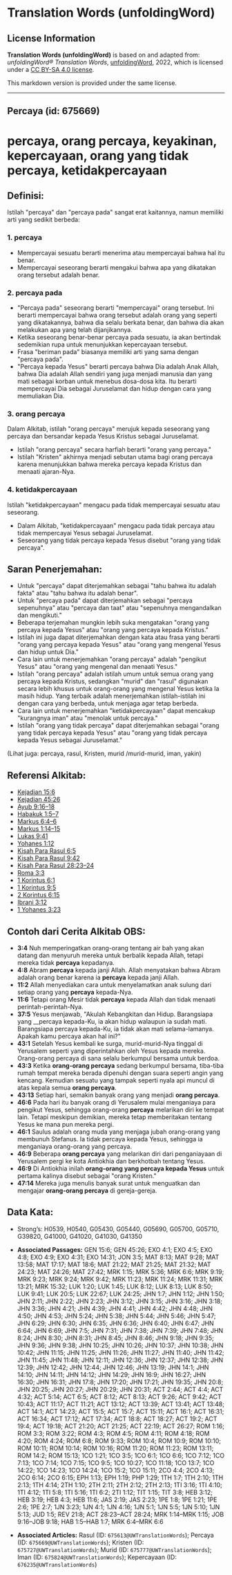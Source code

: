 # Translation Words (unfoldingWord)

## License Information

**Translation Words (unfoldingWord)** is based on and adapted from: _unfoldingWord® Translation Words_, [unfoldingWord](https://unfoldingword.org/utw), 2022, which is licensed under a [CC BY-SA 4.0 license](https://creativecommons.org/licenses/by-sa/4.0/legalcode.en).

This markdown version is provided under the same license.



--------------------------------

## Percaya (id: 675669)

percaya, orang percaya, keyakinan, kepercayaan, orang yang tidak percaya, ketidakpercayaan
==========================================================================================

Definisi:
---------

Istilah "percaya" dan "percaya pada" sangat erat kaitannya, namun memiliki arti yang sedikit berbeda:

### 1\. percaya

* Mempercayai sesuatu berarti menerima atau mempercayai bahwa hal itu benar.
* Mempercayai seseorang berarti mengakui bahwa apa yang dikatakan orang tersebut adalah benar.

### 2\. percaya pada

* "Percaya pada" seseorang berarti "mempercayai" orang tersebut. Ini berarti mempercayai bahwa orang tersebut adalah orang yang seperti yang dikatakannya, bahwa dia selalu berkata benar, dan bahwa dia akan melakukan apa yang telah dijanjikannya.
* Ketika seseorang benar\-benar percaya pada sesuatu, ia akan bertindak sedemikian rupa untuk menunjukkan kepercayaan tersebut.
* Frasa "beriman pada" biasanya memiliki arti yang sama dengan "percaya pada".
* "Percaya kepada Yesus" berarti percaya bahwa Dia adalah Anak Allah, bahwa Dia adalah Allah sendiri yang juga menjadi manusia dan yang mati sebagai korban untuk menebus dosa\-dosa kita. Itu berarti mempercayai Dia sebagai Juruselamat dan hidup dengan cara yang memuliakan Dia.

### 3\. orang percaya

Dalam Alkitab, istilah "orang percaya" merujuk kepada seseorang yang percaya dan bersandar kepada Yesus Kristus sebagai Juruselamat.

* Istilah "orang percaya" secara harfiah berarti "orang yang percaya."
* Istilah "Kristen" akhirnya menjadi sebutan utama bagi orang percaya karena menunjukkan bahwa mereka percaya kepada Kristus dan menaati ajaran\-Nya.

### 4\. ketidakpercayaan

Istilah "ketidakpercayaan" mengacu pada tidak mempercayai sesuatu atau seseorang.

* Dalam Alkitab, "ketidakpercayaan" mengacu pada tidak percaya atau tidak mempercayai Yesus sebagai Juruselamat.
* Seseorang yang tidak percaya kepada Yesus disebut "orang yang tidak percaya".

Saran Penerjemahan:
-------------------

* Untuk "percaya" dapat diterjemahkan sebagai "tahu bahwa itu adalah fakta" atau "tahu bahwa itu adalah benar".
* Untuk "percaya pada" dapat diterjemahkan sebagai "percaya sepenuhnya" atau "percaya dan taat" atau "sepenuhnya mengandalkan dan mengikuti."
* Beberapa terjemahan mungkin lebih suka mengatakan "orang yang percaya kepada Yesus" atau "orang yang percaya kepada Kristus."
* Istilah ini juga dapat diterjemahkan dengan kata atau frasa yang berarti "orang yang percaya kepada Yesus" atau "orang yang mengenal Yesus dan hidup untuk Dia."
* Cara lain untuk menerjemahkan "orang percaya" adalah "pengikut Yesus" atau "orang yang mengenal dan menaati Yesus."
* Istilah "orang percaya" adalah istilah umum untuk semua orang yang percaya kepada Kristus, sedangkan "murid" dan "rasul" digunakan secara lebih khusus untuk orang\-orang yang mengenal Yesus ketika Ia masih hidup. Yang terbaik adalah menerjemahkan istilah\-istilah ini dengan cara yang berbeda, untuk menjaga agar tetap berbeda.
* Cara lain untuk menerjemahkan "ketidakpercayaan" dapat mencakup "kurangnya iman" atau "menolak untuk percaya."
* Istilah "orang yang tidak percaya" dapat diterjemahkan sebagai "orang yang tidak percaya kepada Yesus" atau "orang yang tidak percaya kepada Yesus sebagai Juruselamat."

(Lihat juga: percaya, rasul, Kristen, murid /murid\-murid, iman, yakin)

Referensi Alkitab:
------------------

* [Kejadian 15:6](https://ref.ly/Gen15:6)
* [Kejadian 45:26](https://ref.ly/Gen45:26)
* [Ayub 9:16–18](https://ref.ly/Job9:16-Job9:18)
* [Habakuk 1:5–7](https://ref.ly/Hab1:5-Hab1:7)
* [Markus 6:4–6](https://ref.ly/Mark6:4-Mark6:6)
* [Markus 1:14–15](https://ref.ly/Mark1:14-Mark1:15)
* [Lukas 9:41](https://ref.ly/Luke9:41)
* [Yohanes 1:12](https://ref.ly/John1:12)
* [Kisah Para Rasul 6:5](https://ref.ly/Acts0:0)
* [Kisah Para Rasul 9:42](https://ref.ly/Acts0:0)
* [Kisah Para Rasul 28:23–24](https://ref.ly/Acts0:0)
* [Roma 3:3](https://ref.ly/Rom3:3)
* [1 Korintus 6:1](https://ref.ly/1Cor0:0)
* [1 Korintus 9:5](https://ref.ly/1Cor0:0)
* [2 Korintus 6:15](https://ref.ly/2Cor0:0)
* [Ibrani 3:12](https://ref.ly/Heb3:12)
* [1 Yohanes 3:23](https://ref.ly/1John0:0)

Contoh dari Cerita Alkitab OBS:
-------------------------------

* **3:4** Nuh memperingatkan orang\-orang tentang air bah yang akan datang dan menyuruh mereka untuk berbalik kepada Allah, tetapi mereka tidak **percaya** kepadanya.
* **4:8** Abram **percaya** kepada janji Allah. Allah menyatakan bahwa Abram adalah orang benar karena ia **percaya** kepada janji Allah.
* **11:2** Allah menyediakan cara untuk menyelamatkan anak sulung dari setiap orang yang **percaya** kepada\-Nya.
* **11:6** Tetapi orang Mesir tidak **percaya** kepada Allah dan tidak menaati perintah\-perintah\-Nya.
* **37:5** Yesus menjawab, "Akulah Kebangkitan dan Hidup. Barangsiapa yang \_\_percaya kepada\-Ku, ia akan hidup walaupun ia sudah mati. Barangsiapa percaya kepada\-Ku, ia tidak akan mati selama\-lamanya. Apakah kamu percaya akan hal ini?"
* **43:1** Setelah Yesus kembali ke surga, murid\-murid\-Nya tinggal di Yerusalem seperti yang diperintahkan oleh Yesus kepada mereka. Orang\-orang percaya di sana selalu berkumpul bersama untuk berdoa.
* **43:3** Ketika **orang\-orang percaya** sedang berkumpul bersama, tiba\-tiba rumah tempat mereka berada dipenuhi dengan suara seperti angin yang kencang. Kemudian sesuatu yang tampak seperti nyala api muncul di atas kepala semua **orang percaya**.
* **43:13** Setiap hari, semakin banyak orang yang menjadi **orang percaya**.
* **46:6** Pada hari itu banyak orang di Yerusalem mulai menganiaya para pengikut Yesus, sehingga orang\-orang **percaya** melarikan diri ke tempat lain. Tetapi meskipun demikian, mereka tetap memberitakan tentang Yesus ke mana pun mereka pergi.
* **46:1** Saulus adalah orang muda yang menjaga jubah orang\-orang yang membunuh Stefanus. Ia tidak percaya kepada Yesus, sehingga ia menganiaya orang\-orang yang percaya.
* **46:9** Beberapa **orang percaya** yang melarikan diri dari penganiayaan di Yerusalem pergi ke kota Antiokhia dan berkhotbah tentang Yesus.
* **46:9** Di Antiokhia inilah **orang\-orang yang percaya kepada Yesus** untuk pertama kalinya disebut sebagai "orang Kristen."
* **47:14** Mereka juga menulis banyak surat untuk menguatkan dan mengajar **orang\-orang percaya** di gereja\-gereja.

Data Kata:
----------

* Strong’s: H0539, H0540, G05430, G05440, G05690, G05700, G05710, G39820, G41000, G41020, G41030, G41350

* **Associated Passages:** GEN 15:6; GEN 45:26; EXO 4:1; EXO 4:5; EXO 4:8; EXO 4:9; EXO 4:31; EXO 14:31; JON 3:5; MAT 8:13; MAT 9:28; MAT 13:58; MAT 17:17; MAT 18:6; MAT 21:22; MAT 21:25; MAT 21:32; MAT 24:23; MAT 24:26; MAT 27:42; MRK 1:15; MRK 5:36; MRK 6:6; MRK 9:19; MRK 9:23; MRK 9:24; MRK 9:42; MRK 11:23; MRK 11:24; MRK 11:31; MRK 13:21; MRK 15:32; LUK 1:20; LUK 1:45; LUK 8:12; LUK 8:13; LUK 8:50; LUK 9:41; LUK 20:5; LUK 22:67; LUK 24:25; JHN 1:7; JHN 1:12; JHN 1:50; JHN 2:11; JHN 2:22; JHN 2:23; JHN 3:12; JHN 3:15; JHN 3:16; JHN 3:18; JHN 3:36; JHN 4:21; JHN 4:39; JHN 4:41; JHN 4:42; JHN 4:48; JHN 4:50; JHN 4:53; JHN 5:24; JHN 5:38; JHN 5:44; JHN 5:46; JHN 5:47; JHN 6:29; JHN 6:30; JHN 6:35; JHN 6:36; JHN 6:40; JHN 6:47; JHN 6:64; JHN 6:69; JHN 7:5; JHN 7:31; JHN 7:38; JHN 7:39; JHN 7:48; JHN 8:24; JHN 8:30; JHN 8:31; JHN 8:45; JHN 8:46; JHN 9:18; JHN 9:35; JHN 9:36; JHN 9:38; JHN 10:25; JHN 10:26; JHN 10:37; JHN 10:38; JHN 10:42; JHN 11:15; JHN 11:25; JHN 11:26; JHN 11:27; JHN 11:40; JHN 11:42; JHN 11:45; JHN 11:48; JHN 12:11; JHN 12:36; JHN 12:37; JHN 12:38; JHN 12:39; JHN 12:42; JHN 12:44; JHN 12:46; JHN 13:19; JHN 14:1; JHN 14:10; JHN 14:11; JHN 14:12; JHN 14:29; JHN 16:9; JHN 16:27; JHN 16:30; JHN 16:31; JHN 17:8; JHN 17:20; JHN 17:21; JHN 19:35; JHN 20:8; JHN 20:25; JHN 20:27; JHN 20:29; JHN 20:31; ACT 2:44; ACT 4:4; ACT 4:32; ACT 5:14; ACT 6:5; ACT 8:12; ACT 8:13; ACT 9:26; ACT 9:42; ACT 10:43; ACT 11:17; ACT 11:21; ACT 13:12; ACT 13:39; ACT 13:41; ACT 13:48; ACT 14:1; ACT 14:23; ACT 15:5; ACT 15:7; ACT 15:11; ACT 16:1; ACT 16:31; ACT 16:34; ACT 17:12; ACT 17:34; ACT 18:8; ACT 18:27; ACT 19:2; ACT 19:4; ACT 19:18; ACT 21:20; ACT 21:25; ACT 22:19; ACT 26:27; ROM 1:16; ROM 3:3; ROM 3:22; ROM 4:3; ROM 4:5; ROM 4:11; ROM 4:18; ROM 4:20; ROM 4:24; ROM 6:8; ROM 9:33; ROM 10:4; ROM 10:9; ROM 10:10; ROM 10:11; ROM 10:14; ROM 10:16; ROM 11:20; ROM 11:23; ROM 13:11; ROM 14:2; ROM 15:13; 1CO 1:21; 1CO 3:5; 1CO 6:1; 1CO 6:6; 1CO 7:12; 1CO 7:13; 1CO 7:14; 1CO 7:15; 1CO 9:5; 1CO 10:27; 1CO 11:18; 1CO 13:7; 1CO 14:22; 1CO 14:23; 1CO 14:24; 1CO 15:2; 1CO 15:11; 2CO 4:4; 2CO 4:13; 2CO 6:14; 2CO 6:15; EPH 1:13; EPH 1:19; PHP 1:29; 1TH 1:7; 1TH 2:10; 1TH 2:13; 1TH 4:14; 2TH 1:10; 2TH 2:11; 2TH 2:12; 2TH 2:13; 1TI 3:16; 1TI 4:10; 1TI 4:12; 1TI 5:8; 1TI 5:16; 1TI 6:2; 2TI 1:12; TIT 1:15; TIT 3:8; HEB 3:12; HEB 3:19; HEB 4:3; HEB 11:6; JAS 2:19; JAS 2:23; 1PE 1:8; 1PE 1:21; 1PE 2:6; 1PE 2:7; 1JN 3:23; 1JN 4:1; 1JN 4:16; 1JN 5:1; 1JN 5:5; 1JN 5:10; 1JN 5:13; JUD 1:5; REV 21:8; ACT 28:23–ACT 28:24; MRK 1:14–MRK 1:15; JOB 9:16–JOB 9:18; HAB 1:5–HAB 1:7; MRK 6:4–MRK 6:6
* **Associated Articles:** Rasul (ID: `675613@UWTranslationWords`); Percaya (ID: `675669@UWTranslationWords`); Kristen (ID: `675727@UWTranslationWords`); Murid (ID: `675777@UWTranslationWords`); Iman (ID: `675824@UWTranslationWords`); Kepercayaan (ID: `676235@UWTranslationWords`)

